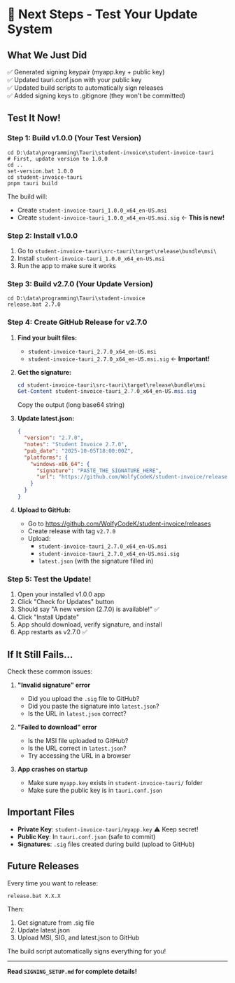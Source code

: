 # 🚀 Next Steps - Test Your Update System

## What We Just Did

✅ Generated signing keypair (myapp.key + public key)  
✅ Updated tauri.conf.json with your public key  
✅ Updated build scripts to automatically sign releases  
✅ Added signing keys to .gitignore (they won't be committed)  

## Test It Now!

### Step 1: Build v1.0.0 (Your Test Version)
```batch
cd D:\data\programming\Tauri\student-invoice\student-invoice-tauri
# First, update version to 1.0.0
cd ..
set-version.bat 1.0.0
cd student-invoice-tauri
pnpm tauri build
```

The build will:
- Create `student-invoice-tauri_1.0.0_x64_en-US.msi`
- Create `student-invoice-tauri_1.0.0_x64_en-US.msi.sig` ← **This is new!**

### Step 2: Install v1.0.0
1. Go to `student-invoice-tauri\src-tauri\target\release\bundle\msi\`
2. Install `student-invoice-tauri_1.0.0_x64_en-US.msi`
3. Run the app to make sure it works

### Step 3: Build v2.7.0 (Your Update Version)
```batch
cd D:\data\programming\Tauri\student-invoice
release.bat 2.7.0
```

### Step 4: Create GitHub Release for v2.7.0

1. **Find your built files:**
   - `student-invoice-tauri_2.7.0_x64_en-US.msi`
   - `student-invoice-tauri_2.7.0_x64_en-US.msi.sig` ← **Important!**

2. **Get the signature:**
   ```powershell
   cd student-invoice-tauri\src-tauri\target\release\bundle\msi
   Get-Content student-invoice-tauri_2.7.0_x64_en-US.msi.sig
   ```
   Copy the output (long base64 string)

3. **Update latest.json:**
   ```json
   {
     "version": "2.7.0",
     "notes": "Student Invoice 2.7.0",
     "pub_date": "2025-10-05T18:00:00Z",
     "platforms": {
       "windows-x86_64": {
         "signature": "PASTE_THE_SIGNATURE_HERE",
         "url": "https://github.com/WolfyCodeK/student-invoice/releases/download/v2.7.0/student-invoice-tauri_2.7.0_x64_en-US.msi"
       }
     }
   }
   ```

4. **Upload to GitHub:**
   - Go to https://github.com/WolfyCodeK/student-invoice/releases
   - Create release with tag `v2.7.0`
   - Upload:
     - `student-invoice-tauri_2.7.0_x64_en-US.msi`
     - `student-invoice-tauri_2.7.0_x64_en-US.msi.sig`
     - `latest.json` (with the signature filled in)

### Step 5: Test the Update!

1. Open your installed v1.0.0 app
2. Click "Check for Updates" button
3. Should say "A new version (2.7.0) is available!" ✅
4. Click "Install Update"
5. App should download, verify signature, and install
6. App restarts as v2.7.0 ✅

## If It Still Fails...

Check these common issues:

1. **"Invalid signature" error**
   - Did you upload the `.sig` file to GitHub?
   - Did you paste the signature into `latest.json`?
   - Is the URL in `latest.json` correct?

2. **"Failed to download" error**
   - Is the MSI file uploaded to GitHub?
   - Is the URL correct in `latest.json`?
   - Try accessing the URL in a browser

3. **App crashes on startup**
   - Make sure `myapp.key` exists in `student-invoice-tauri/` folder
   - Make sure the public key is in `tauri.conf.json`

## Important Files

- **Private Key**: `student-invoice-tauri/myapp.key` ⚠️ Keep secret!
- **Public Key**: In `tauri.conf.json` (safe to commit)
- **Signatures**: `.sig` files created during build (upload to GitHub)

## Future Releases

Every time you want to release:
```batch
release.bat X.X.X
```

Then:
1. Get signature from .sig file
2. Update latest.json
3. Upload MSI, SIG, and latest.json to GitHub

The build script automatically signs everything for you!

---

**Read `SIGNING_SETUP.md` for complete details!**

